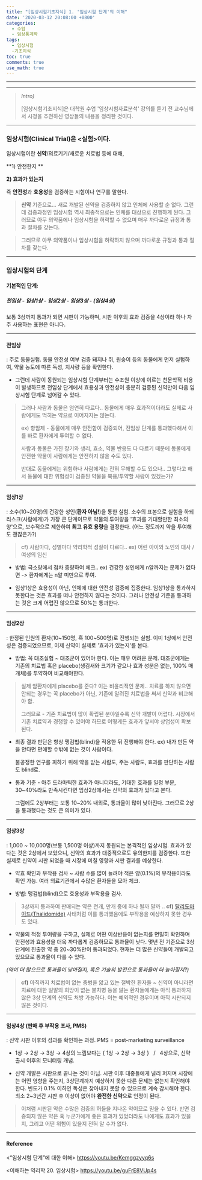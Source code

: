 ```yaml
---
title: "[임상시험기초지식] 1. '임상시험 단계'의 이해"
date: '2020-03-12 20:08:00 +0800'
categories:
  - 수업
  - 임상통계학
tags:
  - 임상시험
  -기초지식
toc: true
comments: true
use_math: true
---
```




***

***

> *Intro)*
>
> [임상시험기초지식]은 대학원 수업 '임상시험자료분석' 강의를 듣기 전
> 교수님께서 시청을 추천하신 영상들의 내용을 정리한 것이다.

***

### 임상시험(Clinical Trial)은 <실험>이다.

임상시험이란 **신약**/의료기기/새로운 치료법 등에 대해,

**1) 안전한지 **

**2) 효과가 있는지**

즉 **안전성**과 **효용성**을 검증하는 시험이나 연구를 말한다.



> **신약** 기준으로...
> 새로 개발된 신약을 검증하지 않고 인체에 사용할 순 없다.
> 그런데 검증과정인 임상시험 역시 최종적으로는 인체를 대상으로 진행하게 된다.
> 그러므로 아무 의약품에나 임상시험을 허락할 수 없으며 매우 까다로운 규정과 통과 절차를 갖는다.

> 그러므로 아무 의약품이나 임상시험을 허락하지 않으며 까다로운 규정과 통과 절차를 갖는다.

***

### 임상시험의 단계

#### **기본적인 단계:**

##### **전임상 - 임상1상 - 임상2상 - 임상3상 - (임상4상)**

보통 3상까지 통과가 되면 시판이 가능하며,
시판 이후의 효과 검증을 4상이라 하나 자주 사용하는 표현은 아니다.

***

#### **전임상**

: 주로 동물실험. 동물 안전성 여부 검증
돼지나 쥐, 원숭이 등의 동물에게 먼저 실험하여,
약물 농도에 따른 독성, 치사량 등을 확인한다.

- 그런데 사람이 동원되는 임상시험 단계부터는 수조원 이상에 이르는 천문학적 비용이 발생하므로 
  전임상 단계에서 효용성과 안전성이 충분히 검증된 신약만이 다음 임상시험 단계로 넘어갈 수 있다.

> 그러나 사람과 동물은 엄연히 다르다.. 
> 동물에게 매우 효과적이더라도 실제로 사람에게도 먹히는 약으로 이어지지는 않는다.
>
> ex) 항암제 - 동물에게 매우 안전함이 검증되어, 전임상 단계를 통과했다해서
> 이를 바로 환자에게 투여할 수 없다.
>
> 사람과 동물은 가진 장기와 생리, 효소, 약물 반응도 다 다르기 때문에
> 동물에게 안전한 약물이 사람에게는 안전하지 않을 수도 있다.
>
> 반대로 동물에게는 위험하나 사람에게는 전혀 무해할 수도 있으나..
> 그렇다고 해서 동물에 대한 위험성이 검증된 약물을 복용/투약할 사람이 있겠는가?

***

#### **임상1상**

: 소수(10~20명)의 건강한 성인(**환자 아님!**)을 통한 실험.
소수의 표본으로 실험을 하되 리스크(사람에게)가 가장 큰 단계이므로
약물의 투여량을 '효과를 기대할만한 최소의 양'으로, 보수적으로 제한하여
**최고 유효 용량**을 결정한다. (어느 정도까지 약을 투여해도 괜찮은가?)

> cf) 사람마다, 성별마다 약리학적 성질이 다르다.. 
> ex) 어린 아이와 노인의 대사 / 여성의 임신	

- 방법: 극소량에서 점차 증량하여 체크.. 
  ex) 건강한 성인에게 n알까지는 문제가 없다면 -> 환자에게는 n알 미만으로 투여.

- 임상1상은 효용성이 아닌, 인체에 대한 안전성 검증에 집중한다.
  임상1상을 통과하지 못한다는 것은 효과를 떠나 안전하지 않다는 것이다.
  그러나 안전성 기준을 통과하는 것은 크게 어렵진 않으므로 50%는 통과한다.

***

#### **임상2상**

: 한정된 인원의 환자(10~150명, 혹 100~500명)로 진행되는 실험. 
이미 1상에서 안전성은 검증되었으므로, 이제 신약이 실제로 '효과가 있는지'를 본다.

- 방법: 꼭 대조실험 ~ 대조군이 있어야 한다. 이는 매우 어려운 문제.
  대조군에게는 기존의 치료법 혹은 placebo(생김새와 크기가 같으나 효과 성분은 없는, 100% 매개체)를 투약하여 비교해야한다.

>  실제 암환자에게 placebo를 준다? 이는 비윤리적인 문제.. 
> 치료를 하지 않으면 안되는 경우는 꼭 placebo가 아닌, 
> 기존에 알려진 치료법을 써서 신약과 비교해야 함. 
>
> 그러므로 - 기존 치료법이 많이 확립된 분야일수록 신약 개발이 어렵다. 
> 시장에서 기존 치료약과 경쟁할 수 있어야 하므로 어떻게든 효과가 앞서야 상업성이 확보된다.

- 최종 결과 판단은 항상 맹검법(blind)을 적용한 뒤 진행해야 한다. 
  ex) 내가 만든 약을 안다면 편애할 수밖에 없는 것이 사람이다.

  불공정한 연구를 피하기 위해 약을 받는 사람도, 주는 사람도, 효과를 판단하는 사람도 blind로.

- 통과 기준 - 아주 드라마틱한 효과가 아니더라도, 
  기대한 효과를 일정 부분, 30~40%라도 만족시킨다면 임상2상에서는 신약의 효과가 있다고 본다.

  그럼에도 2상부터는 보통 10~20% 내외로, 통과율이 많이 낮아진다. 
  그러므로 2상을 통과했다는 것도 큰 의미가 있다. 

***

#### **임상3상**

: 1,000 ~ 10,000명(보통 1,500명 이상)까지 동원되는 본격적인 임상시험. 
효과가 있다는 것은 2상에서 보았으니, 신약의 효과가 대중적으로도 유의한지를 검증한다.
또한 실제로 신약이 시판 되었을 때 시장에 미칠 영향과 시판 결과를 예상한다. 

- 약효 확인과 부작용 검사 ~ 사람 수를 많이 늘려야 적은 양(0.1%)의 부작용이라도 확인 가능. 여러 의료기관에서 수많은 환자들을 모아 체크. 

- 방법: 맹검법(blind)으로 효용성과 부작용을 검사. 

> 3상까지 통과하여 판매되는 약은 천개, 만개 중에 하나 될까 말까 .. 
> **cf)** [탈리도마이드(Thalidomide)]([https://ko.wikipedia.org/wiki/%ED%83%88%EB%A6%AC%EB%8F%84%EB%A7%88%EC%9D%B4%EB%93%9C](https://ko.wikipedia.org/wiki/탈리도마이드)) 사태처럼 이를 통과했음에도 부작용을 예상하지 못한 경우도 있다.



- 약물의 적정 투여량을 구하고, 실제로 어떤 이상반응이 없는지를 면밀히 확인하며
  안전성과 효용성을 더욱 까다롭게 검증하므로 통과율이 낮다. 
  몇년 전 기준으로 3상단계에 진출한 약 중 20~30%만이 통과되었다.
  현재는 더 많은 신약들이 개발되고 있으므로 통과율이 다를 수 있다. 

*(약이 더 많으므로 통과율이 낮아질지, 혹은 기술의 발전으로 통과율이 더 높아질지?)*

> **cf)** 아직까지 치료법이 없는 중병을 앓고 있는 절박한 환자들 ~ 신약이 아니라면 치료에 대한 일말의 희망이 없는 불치병 등을 앓는 환자들에게는 아직 통과하지 않은 3상 단계의 신약도 처방 가능하다. 이는 예외적인 경우이며 아직 시판되지 않은 것이다.

***

#### **임상4상** (판매 후 부작용 조사, PMS)

: 신약 시판 이후의 성과를 확인하는 과정.  PMS = post-marketing surveillance

- 1상 $\to$  2상 $\to$  3상 $\to$  4상의 느낌보다는 
  { 1상 $\to$  2상 $\to$  3상  } &nbsp;&nbsp;/&nbsp;&nbsp; 4상으로, 신약 출시 이후의 모니터링 개념.

- 신약 개발은 시판으로 끝나는 것이 아님. 시판 이후 대중들에게 널리 퍼지며 
  시장에는 어떤 영향을 주는지, 3상단계까지 예상하지 못한 다른 문제는 없는지 확인해야 한다.
  빈도가 0.1% 이하인 독성은 찾아내지 못할 수 있으므로 계속 감시해야 한다.
  최소 2~3년간 시판 후 이상이 없어야 **완전한 신약**으로 인정이 된다.

> 이처럼 시판된 약은 수많은 검증의 허들을 지나온 약이므로 믿을 수 있다. 
> 반면 검증되지 않은 약은 혹 누군가에게 좋은 효과가 있었더라도
> 나에게도 효과가 있을지, 그리고 어떤 위험이 있을지 전혀 알 수가 없다.

***

#### Reference

<“임상시험 단계”에 대한 이해> https://youtu.be/Kemggzyyq6s

<이해하는 약리학 20. 임상시험> https://youtu.be/guFrE8VUp4s

